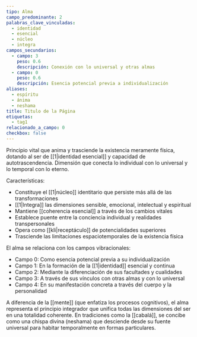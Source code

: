 ```yaml
---
tipo: Alma
campo_predominante: 2
palabras_clave_vinculadas:
  - identidad
  - esencial
  - núcleo
  - integra
campos_secundarios:
  - campo: 3
    peso: 0.6
    descripción: Conexión con lo universal y otras almas
  - campo: 0
    peso: 0.6
    descripción: Esencia potencial previa a individualización
aliases:
  - espíritu
  - ánima
  - neshama
title: Titulo de la Página
etiquetas:
  - tag1
relacionado_a_campo: 0
checkbox: false
---
```


Principio vital que anima y trasciende la existencia meramente física, dotando al ser de [[1|identidad esencial]] y capacidad de autotrascendencia. Dimensión que conecta lo individual con lo universal y lo temporal con lo eterno.

Características:
- Constituye el [[1|núcleo]] identitario que persiste más allá de las transformaciones
- [[1|Integra]] las dimensiones sensible, emocional, intelectual y espiritual
- Mantiene [[coherencia esencial]] a través de los cambios vitales
- Establece puente entre la conciencia individual y realidades transpersonales
- Opera como [[kli|receptáculo]] de potencialidades superiores
- Trasciende las limitaciones espaciotemporales de la existencia física

El alma se relaciona con los campos vibracionales:
- Campo 0: Como esencia potencial previa a su individualización
- Campo 1: En la formación de la [[1|identidad]] esencial y continua
- Campo 2: Mediante la diferenciación de sus facultades y cualidades
- Campo 3: A través de sus vínculos con otras almas y con lo universal
- Campo 4: En su manifestación concreta a través del cuerpo y la personalidad

A diferencia de la [[mente]] (que enfatiza los procesos cognitivos), el alma representa el principio integrador que unifica todas las dimensiones del ser en una totalidad coherente. En tradiciones como la [[cabalá]], se concibe como una chispa divina (neshama) que desciende desde su fuente universal para habitar temporalmente en formas particulares.
